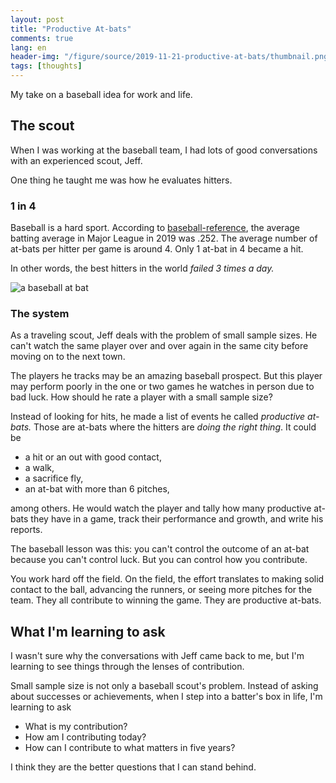 ```yaml
---
layout: post
title: "Productive At-bats"
comments: true
lang: en
header-img: "/figure/source/2019-11-21-productive-at-bats/thumbnail.png"
tags: [thoughts]
---
```


My take on a baseball idea for work and life. 

## The scout

When I was working at the baseball team, I had lots of good conversations with an experienced scout, Jeff.

One thing he taught me was how he evaluates hitters.

### 1 in 4

Baseball is a hard sport. According to [baseball-reference](https://www.baseball-reference.com/leagues/MLB/2019.shtml), the average batting average in Major League in 2019 was .252. The average number of at-bats per hitter per game is around 4. Only 1 at-bat in 4 became a hit.

In other words, the best hitters in the world _failed 3 times a day._

![a baseball at bat](/figure/source/2019-11-21-productive-at-bats/at-bat.png)

### The system

As a traveling scout, Jeff deals with the problem of small sample sizes. He can't watch the same player over and over again in the same city before moving on to the next town.

The players he tracks may be an amazing baseball prospect. But this player may perform poorly in the one or two games he watches in person due to bad luck. How should he rate a player with a small sample size?

Instead of looking for hits, he made a list of events he called _productive at-bats._ Those are at-bats where the hitters are _doing the right thing_. It could be

* a hit or an out with good contact,
* a walk,
* a sacrifice fly,
* an at-bat with more than 6 pitches,

among others. He would watch the player and tally how many productive at-bats they have in a game, track their performance and growth, and write his reports.

The baseball lesson was this: you can't control the outcome of an at-bat because you can't control luck. But you can control how you contribute. 

You work hard off the field. On the field, the effort translates to making solid contact to the ball, advancing the runners, or seeing more pitches for the team. They all contribute to winning the game. They are productive at-bats.

## What I'm learning to ask

I wasn't sure why the conversations with Jeff came back to me, but I'm learning to see things through the lenses of contribution.

Small sample size is not only a baseball scout's problem. Instead of asking about successes or achievements, when I step into a batter's box in life, I'm learning to ask

* What is my contribution?
* How am I contributing today?
* How can I contribute to what matters in five years? 

I think they are the better questions that I can stand behind. 
